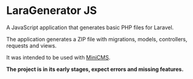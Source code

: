 # LaraGenerator JS

A JavaScript application that generates basic PHP files for Laravel.

The application generates a ZIP file with migrations, models, controllers, requests and views.

It was intended to be used with [MiniCMS](https://github.com/florianstancioiu/minicms).

__The project is in its early stages, expect errors and missing features.__
